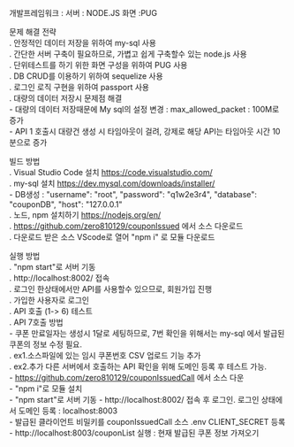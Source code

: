 개발프레임워크 : 서버 : NODE.JS 화면 :PUG  

문제 해결 전략  
 . 안정적인 데이터 저장을 위하여 my-sql 사용  
 . 간단한 서버 구축이 필요하므로, 가볍고 쉽게 구축할수 있는 node.js 사용  
 . 단위테스트를 하기 위한 화면 구성을 위하여 PUG 사용  
 . DB CRUD를 이용하기 위하여 sequelize 사용  
 . 로그인 로직 구현을 위하여 passport 사용   
 . 대량의 데이터 저장시 문제점 해결  
    - 대량의 데이터 저장때문에 My sql의 설정 변경 : max_allowed_packet : 100M로 증가  
    - API 1 호출시 대량건 생성 시 타임아웃이 걸려, 강제로 해당  API는 타임아웃 시간 10분으로 증가  
 
빌드 방법  
 . Visual Studio Code 설치 https://code.visualstudio.com/  
 . my-sql 설치 https://dev.mysql.com/downloads/installer/  
    - DB생성 :     "username": "root", "password": "q1w2e3r4", "database": "couponDB", "host": "127.0.0.1"  
 . 노드, npm 설치하기 https://nodejs.org/en/  
 . https://github.com/zero810129/couponIssued 에서 소스 다운로드    
 . 다운로드 받은 소스 VScode로 열어 "npm i" 로 모듈 다운로드      

 실행 방법  
  . "npm start"로 서버 기동  
  . http://localhost:8002/ 접속  
  . 로그인 한상태에서만 API를 사용할수 있으므로, 회원가입 진행  
  . 가입한 사용자로 로그인  
  . API 호출 (1-> 6) 테스트  
  . API 7호출 방법  
    - 쿠폰 만료일자는 생성시 1달로 세팅하므로, 7번 확인을 위해서는 my-sql 에서 발급된 쿠폰의 정보 수정 필요.   
  . ex1.소스파일에 있는 임시 쿠폰번호 CSV 업로드 기능 추가  
  . ex2.추가 다른 서버에서 호출하는 API 확인을 위해 도메인 등록 후 테스트 가능.  
    - https://github.com/zero810129/couponIssuedCall 에서 소스 다운  
    - "npm i"로 모듈 설치  
    - "npm start"로 서버 기동
    - http://localhost:8002/ 접속 후 로그인.  로그인 상태에서 도메인 등록 :  localhost:8003  
    - 발급된 클라이언트 비밀키를 couponIssuedCall 소스 .env CLIENT_SECRET 등록  
    - http://localhost:8003/couponList 실행 : 현재 발급된 쿠폰 정보 가져오기  